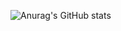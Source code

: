 ![Anurag's GitHub stats](https://github-readme-stats.vercel.app/api?username=success-h&show_icons=true&theme=tokyonight)
